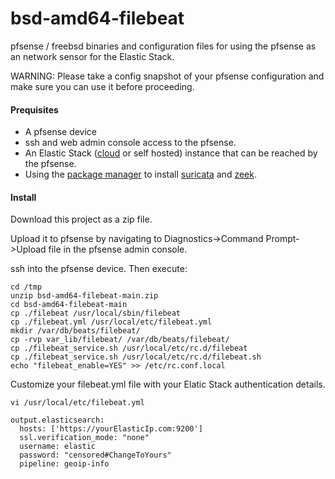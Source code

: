 # bsd-amd64-filebeat
pfsense / freebsd binaries and configuration files for using the pfsense as an network sensor for the Elastic Stack. 

WARNING: Please take a config snapshot of your pfsense configuration and make sure you can use it before proceeding.


#### Prequisites
* A pfsense device
* ssh and web admin console access to the pfsense.
* An Elastic Stack ([cloud](https://cloud.elastic.co/) or self hosted) instance that can be reached by the pfsense.
* Using the [package manager](https://docs.netgate.com/pfsense/en/latest/packages/manager.html) to install [suricata](https://docs.netgate.com/pfsense/en/latest/packages/manager.html) and [zeek](https://github.com/shadonet/pfSense-pkg-zeek).

#### Install


Download this project as a zip file.

Upload it to pfsense by navigating to Diagnostics->Command Prompt->Upload file in the pfsense admin console.

ssh into the pfsense device. Then execute:

    cd /tmp
    unzip bsd-amd64-filebeat-main.zip
    cd bsd-amd64-filebeat-main
    cp ./filebeat /usr/local/sbin/filebeat
    cp ./filebeat.yml /usr/local/etc/filebeat.yml
    mkdir /var/db/beats/filebeat/
    cp -rvp var_lib/filebeat/ /var/db/beats/filebeat/
    cp ./filebeat_service.sh /usr/local/etc/rc.d/filebeat
    cp ./filebeat_service.sh /usr/local/etc/rc.d/filebeat.sh
    echo "filebeat_enable=YES" >> /etc/rc.conf.local
    
 Customize your filebeat.yml file with your Elatic Stack authentication details.

    vi /usr/local/etc/filebeat.yml 
    
    output.elasticsearch:
      hosts: ['https://yourElasticIp.com:9200']
      ssl.verification_mode: "none"
      username: elastic
      password: "censored#ChangeToYours"
      pipeline: geoip-info




